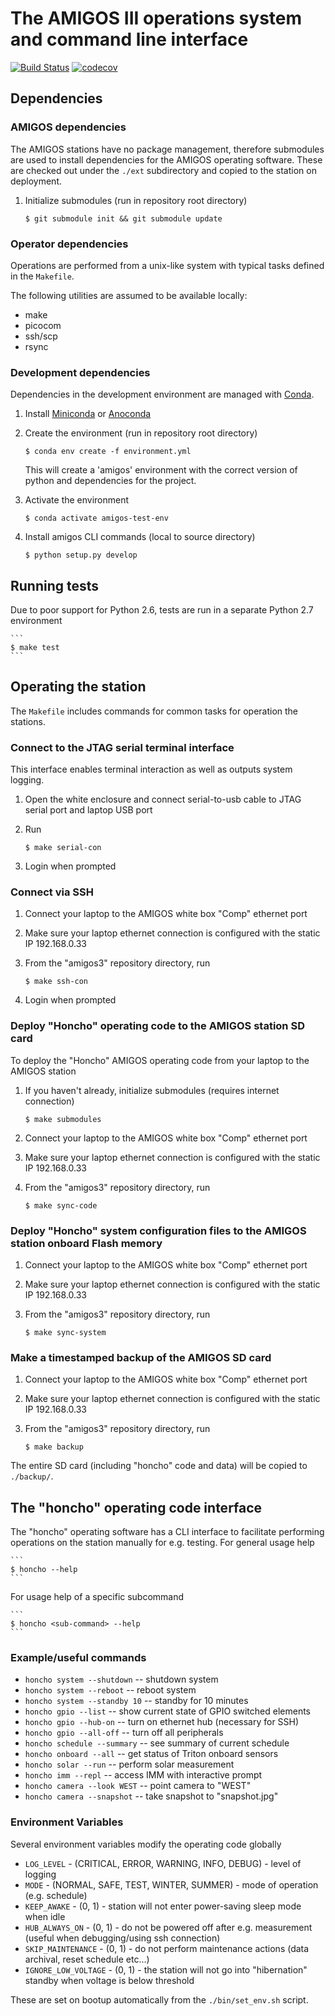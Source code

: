 # The AMIGOS III operations system and command line interface

[![Build Status](https://travis-ci.com/wallinb/amigos3.svg?branch=master)](https://travis-ci.com/wallinb/amigos3)
[![codecov](https://codecov.io/gh/wallinb/amigos3/branch/master/graph/badge.svg)](https://codecov.io/gh/wallinb/amigos3)

## Dependencies

### AMIGOS dependencies

The AMIGOS stations have no package management, therefore submodules are used to install dependencies for the AMIGOS operating software. These are checked out under the `./ext` subdirectory and copied to the station on deployment.

1. Initialize submodules (run in repository root directory)

    ```
    $ git submodule init && git submodule update
    ```

### Operator dependencies

Operations are performed from a unix-like system with typical tasks defined in the `Makefile`.

The following utilities are assumed to be available locally:

* make
* picocom
* ssh/scp
* rsync


### Development dependencies

Dependencies in the development environment are managed with [Conda](https://docs.conda.io/en/latest/index.html).

1. Install [Miniconda](https://docs.conda.io/en/latest/miniconda.html) or [Anoconda](https://www.anaconda.com/distribution/)

1. Create the environment (run in repository root directory)

    ```
    $ conda env create -f environment.yml
    ```

    This will create a 'amigos' environment with the correct version of python and dependencies for the project.

1. Activate the environment

    ```
    $ conda activate amigos-test-env
    ```

1. Install amigos CLI commands (local to source directory)

    ```
    $ python setup.py develop
    ```

## Running tests

Due to poor support for Python 2.6, tests are run in a separate Python 2.7 environment

    ```
    $ make test
    ```

## Operating the station

The `Makefile` includes commands for common tasks for operation the stations.


### Connect to the JTAG serial terminal interface

This interface enables terminal interaction as well as outputs system logging.

1. Open the white enclosure and connect serial-to-usb cable to JTAG serial port and laptop USB port
1. Run

    ```
    $ make serial-con
    ```

1. Login when prompted


### Connect via SSH

1. Connect your laptop to the AMIGOS white box "Comp" ethernet port
1. Make sure your laptop ethernet connection is configured with the static IP 192.168.0.33
1. From the "amigos3" repository directory, run

    ```
    $ make ssh-con
    ```

1. Login when prompted


### Deploy "Honcho" operating code to the AMIGOS station SD card

To deploy the "Honcho" AMIGOS operating code from your laptop to the AMIGOS station

1. If you haven't already, initialize submodules (requires internet connection)

    ```
    $ make submodules
    ```

1. Connect your laptop to the AMIGOS white box "Comp" ethernet port
1. Make sure your laptop ethernet connection is configured with the static IP 192.168.0.33
1. From the "amigos3" repository directory, run

    ```
    $ make sync-code
    ```


### Deploy "Honcho" system configuration files to the AMIGOS station onboard Flash memory

1. Connect your laptop to the AMIGOS white box "Comp" ethernet port
1. Make sure your laptop ethernet connection is configured with the static IP 192.168.0.33
1. From the "amigos3" repository directory, run

    ```
    $ make sync-system
    ```


### Make a timestamped backup of the AMIGOS SD card

1. Connect your laptop to the AMIGOS white box "Comp" ethernet port
1. Make sure your laptop ethernet connection is configured with the static IP 192.168.0.33
1. From the "amigos3" repository directory, run

    ```
    $ make backup
    ```

The entire SD card (including "honcho" code and data) will be copied to `./backup/`.


## The "honcho" operating code interface

The "honcho" operating software has a CLI interface to facilitate performing operations on the station manually for e.g. testing. For general usage help


    ```
    $ honcho --help
    ```

For usage help of a specific subcommand

    ```
    $ honcho <sub-command> --help
    ```


### Example/useful commands

* `honcho system --shutdown` -- shutdown system
* `honcho system --reboot` -- reboot system
* `honcho system --standby 10` -- standby for 10 minutes
* `honcho gpio --list` -- show current state of GPIO switched elements
* `honcho gpio --hub-on` -- turn on ethernet hub (necessary for SSH)
* `honcho gpio --all-off` -- turn off all peripherals
* `honcho schedule --summary` -- see summary of current schedule
* `honcho onboard --all` -- get status of Triton onboard sensors
* `honcho solar --run` -- perform solar measurement
* `honcho imm --repl` -- access IMM with interactive prompt
* `honcho camera --look WEST` -- point camera to "WEST"
* `honcho camera --snapshot` -- take snapshot to "snapshot.jpg"


### Environment Variables

Several environment variables modify the operating code globally

* `LOG_LEVEL`          - (CRITICAL, ERROR, WARNING, INFO, DEBUG) - level of logging
* `MODE`               - (NORMAL, SAFE, TEST, WINTER, SUMMER)    - mode of operation (e.g. schedule)
* `KEEP_AWAKE`         - (0, 1)                                  - station will not enter power-saving sleep mode when idle
* `HUB_ALWAYS_ON`      - (0, 1)                                  - do not be powered off after e.g. measurement (useful when debugging/using ssh connection)
* `SKIP_MAINTENANCE`   - (0, 1)                                  - do not perform maintenance actions (data archival, reset schedule etc...)
* `IGNORE_LOW_VOLTAGE` - (0, 1)                                  - the station will not go into "hibernation" standby when voltage is below threshold

These are set on bootup automatically from the `./bin/set_env.sh` script.
